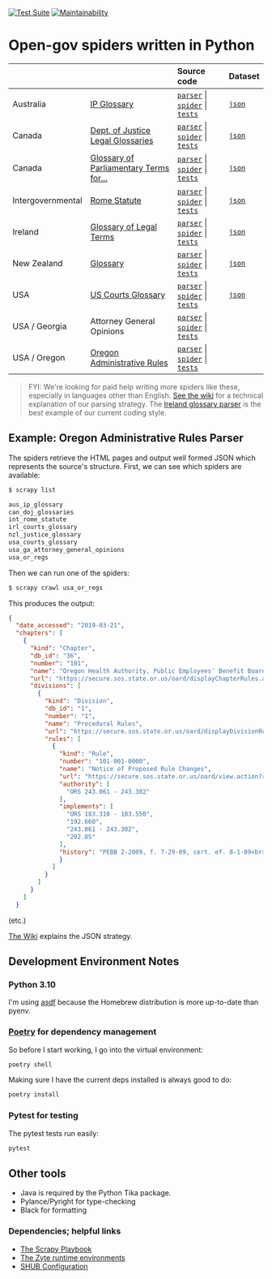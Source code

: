 [![Test Suite](https://github.com/public-law/open-gov-crawlers/actions/workflows/python-app.yml/badge.svg)](https://github.com/public-law/open-gov-crawlers/actions/workflows/python-app.yml)
[![Maintainability](https://api.codeclimate.com/v1/badges/3978810b3733b415a266/maintainability)](https://codeclimate.com/github/public-law/open-gov-crawlers/maintainability)


# Open-gov spiders written in Python


|   |   | Source code | Dataset |
| - | - | :---------- | :------ |
| Australia | [IP Glossary](https://www.public.law/dictionary/sources/ipaustralia.gov.au__tools-resources_ip-glossary) | [`parser`](https://github.com/public-law/open-gov-crawlers/blob/master/public_law/parsers/aus/ip_glossary.py) \|  [`spider`](https://github.com/public-law/open-gov-crawlers/blob/master/public_law/spiders/aus/ip_glossary.py) \|  [`tests`](https://github.com/public-law/open-gov-crawlers/blob/master/tests/public_law/parsers/aus/ip_glossary_test.py) | [`json`](https://github.com/public-law/datasets/blob/master/Australia/ip-glossary.json) |
| Canada | [Dept. of Justice Legal Glossaries](https://www.public.law/dictionary/sources) | [`parser`](https://github.com/public-law/open-gov-crawlers/blob/master/public_law/parsers/can/doj_glossaries.py) \|  [`spider`](https://github.com/public-law/open-gov-crawlers/blob/master/public_law/spiders/can/doj_glossaries.py) \|  [`tests`](https://github.com/public-law/open-gov-crawlers/blob/master/tests/public_law/parsers/can/doj_glossaries_test.py) | [`json`](https://github.com/public-law/datasets/blob/master/Canada/doj-glossaries.json) |
| Canada | [Glossary of Parliamentary Terms for...](https://www.public.law/dictionary/sources/lop.parl.ca__About_Parliament_Education_glossary-intermediate-students-e) | [`parser`](https://github.com/public-law/open-gov-crawlers/blob/master/public_law/parsers/can/parliamentary_glossary.py) \|  [`spider`](https://github.com/public-law/open-gov-crawlers/blob/master/public_law/spiders/can/parliamentary_glossary.py) \|  [`tests`](https://github.com/public-law/open-gov-crawlers/blob/master/tests/public_law/parsers/can/parliamentary_glossary_test.py) | [`json`](https://github.com/public-law/datasets/blob/master/Canada/parliamentary-glossary.json) |
| Intergovernmental | [Rome Statute](https://world.public.law/rome_statute) | [`parser`](https://github.com/public-law/open-gov-crawlers/blob/master/public_law/parsers/int/rome_statute.py) \|  [`spider`](https://github.com/public-law/open-gov-crawlers/blob/master/public_law/spiders/int/rome_statute.py) \|  [`tests`](https://github.com/public-law/open-gov-crawlers/blob/master/tests/public_law/parsers/int/rome_statute_test.py) | [`json`](https://github.com/public-law/datasets/blob/master/Intergovernmental/RomeStatute/RomeStatute.json) |
| Ireland | [Glossary of Legal Terms](https://www.public.law/dictionary/sources/courts.ie__glossary) | [`parser`](https://github.com/public-law/open-gov-crawlers/blob/master/public_law/parsers/irl/courts_glossary.py) \|  [`spider`](https://github.com/public-law/open-gov-crawlers/blob/master/public_law/spiders/irl/courts_glossary.py) \|  [`tests`](https://github.com/public-law/open-gov-crawlers/blob/master/tests/public_law/parsers/irl/courts_glossary_test.py) | [`json`](https://github.com/public-law/datasets/blob/master/Ireland/courts-glossary.json) |
| New Zealand | [Glossary](https://www.public.law/dictionary/sources/justice.govt.nz__about_glossary) | [`parser`](https://github.com/public-law/open-gov-crawlers/blob/master/public_law/parsers/nzl/justice_glossary.py) \|  [`spider`](https://github.com/public-law/open-gov-crawlers/blob/master/public_law/spiders/nzl/justice_glossary.py) \|  [`tests`](https://github.com/public-law/open-gov-crawlers/blob/master/tests/public_law/parsers/nzl/justice_glossary_test.py) | [`json`](https://github.com/public-law/datasets/blob/master/NewZealand/justice-glossary.json) |
| USA | [US Courts Glossary](https://www.public.law/dictionary/sources/uscourts.gov__glossary) | [`parser`](https://github.com/public-law/open-gov-crawlers/blob/master/public_law/parsers/usa/us_courts_glossary.py) \|  [`spider`](https://github.com/public-law/open-gov-crawlers/blob/master/public_law/spiders/usa/us_courts_glossary.py) \|  [`tests`](https://github.com/public-law/open-gov-crawlers/blob/master/tests/public_law/parsers/usa/us_courts_glossary_test.py) | [`json`](https://github.com/public-law/datasets/blob/master/UnitedStates/us-courts-glossary.json) |
| USA / Georgia | Attorney General Opinions | [`parser`](https://github.com/public-law/open-gov-crawlers/blob/master/public_law/parsers/usa/georgia_ag_opinions.py) \|  [`spider`](https://github.com/public-law/open-gov-crawlers/blob/master/public_law/spiders/usa/georgia_ag_opinions.py) \|  [`tests`](https://github.com/public-law/open-gov-crawlers/blob/master/tests/public_law/parsers/usa/georgia_ag_opinions_test.py) | |
| USA / Oregon | [Oregon Administrative Rules](https://oregon.public.law/rules) | [`parser`](https://github.com/public-law/open-gov-crawlers/blob/master/public_law/parsers/usa/oregon_regs.py) \|  [`spider`](https://github.com/public-law/open-gov-crawlers/blob/master/public_law/spiders/usa/oregon_regs.py) \|  [`tests`](https://github.com/public-law/open-gov-crawlers/blob/master/tests/public_law/parsers/usa/oregon_regs_test.py) | |


> FYI: We're looking for paid help writing more spiders like these, especially in languages other than English. [See the wiki](https://github.com/public-law/open-gov-crawlers/wiki) for a technical explanation
> of our parsing strategy. The [Ireland glossary parser](https://github.com/public-law/open-gov-crawlers/blob/master/public_law/parsers/irl/courts_glossary.py) is the best example of our current coding style.


## Example: Oregon Administrative Rules Parser
The spiders retrieve the HTML pages and output well formed JSON which represents the source's structure.
First, we can see which spiders are available:

```bash
$ scrapy list

aus_ip_glossary
can_doj_glossaries
int_rome_statute
irl_courts_glossary
nzl_justice_glossary
usa_courts_glossary
usa_ga_attorney_general_opinions
usa_or_regs
```

Then we can run one of the spiders:

```bash
$ scrapy crawl usa_or_regs
```

This produces the output:

```json
{
  "date_accessed": "2019-03-21",
  "chapters": [
    {
      "kind": "Chapter",
      "db_id": "36",
      "number": "101",
      "name": "Oregon Health Authority, Public Employees' Benefit Board",
      "url": "https://secure.sos.state.or.us/oard/displayChapterRules.action?selectedChapter=36",
      "divisions": [
        {
          "kind": "Division",
          "db_id": "1",
          "number": "1",
          "name": "Procedural Rules",
          "url": "https://secure.sos.state.or.us/oard/displayDivisionRules.action?selectedDivision=1",
          "rules": [
            {
              "kind": "Rule",
              "number": "101-001-0000",
              "name": "Notice of Proposed Rule Changes",
              "url": "https://secure.sos.state.or.us/oard/view.action?ruleNumber=101-001-0000",
              "authority": [
                "ORS 243.061 - 243.302"
              ],
              "implements": [
                "ORS 183.310 - 183.550",
                "192.660",
                "243.061 - 243.302",
                "292.05"
              ],
              "history": "PEBB 2-2009, f. 7-29-09, cert. ef. 8-1-09<br>PEBB 1-2009(Temp), f. &amp; cert. ef. 2-24-09 thru 8-22-09<br>PEBB 1-2004, f. &amp; cert. ef. 7-2-04<br>PEBB 1-1999, f. 12-8-99, cert. ef. 1-1-00",
              }
            ]
          }
        ]
      }
    ]
  }
```
(etc.)

[The Wiki](https://github.com/public-law/open-gov-crawlers/wiki) explains the JSON strategy.


Development Environment Notes
-----------------------------

### Python 3.10

I'm using [asdf](https://asdf-vm.com/#/) because the Homebrew distribution
is more up-to-date than pyenv.


### [Poetry](https://python-poetry.org/) for dependency management

So before I start working, I go into the virtual environment:

```bash
poetry shell
```

Making sure I have the current deps installed is always good to do:

```bash
poetry install
```

### Pytest for testing

The pytest tests run easily:

```bash
pytest
```

## Other tools

* Java is required by the Python Tika package.
* Pylance/Pyright for type-checking
* Black for formatting


### Dependencies; helpful links

* [The Scrapy Playbook](https://thepythonscrapyplaybook.com)
* [The Zyte runtime environments](https://github.com/scrapinghub/scrapinghub-stack-scrapy/tags)
* [SHUB Configuration](https://shub.readthedocs.io/en/stable/configuration.html)
